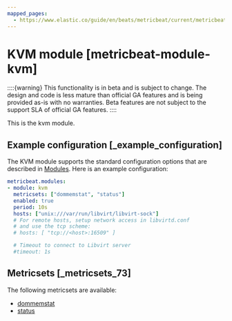 ```yaml
---
mapped_pages:
  - https://www.elastic.co/guide/en/beats/metricbeat/current/metricbeat-module-kvm.html
---
```


<!-- This file is generated! See scripts/mage/docs_collector.go -->

# KVM module [metricbeat-module-kvm]

::::{warning}
This functionality is in beta and is subject to change. The design and code is less mature than official GA features and is being provided as-is with no warranties. Beta features are not subject to the support SLA of official GA features.
::::


This is the kvm module.


## Example configuration [_example_configuration]

The KVM module supports the standard configuration options that are described in [Modules](/reference/metricbeat/configuration-metricbeat.md). Here is an example configuration:

```yaml
metricbeat.modules:
- module: kvm
  metricsets: ["dommemstat", "status"]
  enabled: true
  period: 10s
  hosts: ["unix:///var/run/libvirt/libvirt-sock"]
  # For remote hosts, setup network access in libvirtd.conf
  # and use the tcp scheme:
  # hosts: [ "tcp://<host>:16509" ]

  # Timeout to connect to Libvirt server
  #timeout: 1s
```


## Metricsets [_metricsets_73]

The following metricsets are available:

* [dommemstat](/reference/metricbeat/metricbeat-metricset-kvm-dommemstat.md)
* [status](/reference/metricbeat/metricbeat-metricset-kvm-status.md)
